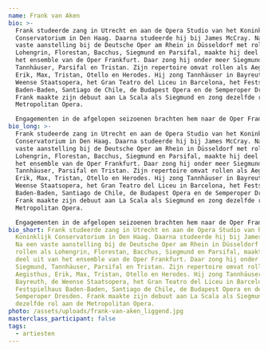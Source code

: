 ```yaml
---
name: Frank van Aken
bio: >-
  Frank studeerde zang in Utrecht en aan de Opera Studio van het Koninklijk
  Conservatorium in Den Haag. Daarna studeerde hij bij James McCray. Na een
  vaste aanstelling bij de Deutsche Oper am Rhein in Düsseldorf met rollen als
  Lohengrin, Florestan, Bacchus, Siegmund en Parsifal, maakte hij deel uit van
  het ensemble van de Oper Frankfurt. Daar zong hij onder meer Siegmund,
  Tannhäuser, Parsifal en Tristan. Zijn repertoire omvat rollen als Aegisthus,
  Erik, Max, Tristan, Otello en Herodes. Hij zong Tannhäuser in Bayreuth, de
  Weense Staatsopera, het Gran Teatro del Liceu in Barcelona, het Festspielhaus
  Baden-Baden, Santiago de Chile, de Budapest Opera en de Semperoper Dresden.
  Frank maakte zijn debuut aan La Scala als Siegmund en zong dezelfde rol aan de
  Metropolitan Opera.

  Engagementen in de afgelopen seizoenen brachten hem naar de Oper Frankfurt, De Nationale Opera Amsterdam, de Nationale Opera van Boedapest, de Berliner Staatsoper, de Griekse Nationale Opera in Athene, het Nationale Theater Mannheim, het Amsterdamse Concertgebouw en het Hessisches Staatstheater in Wiesbaden. In 19/20 trad hij op met het Orquesta Nacional de España in Madrid als Tristan en maakte zijn debuut bij de Atlanta Opera als Herodes in Salome. Onlangs vertolkte Frank de rol van Aegisth in Elektra met het Tokyo Symphony Orchestra in Japan.
bio_long: >-
  Frank studeerde zang in Utrecht en aan de Opera Studio van het Koninklijk
  Conservatorium in Den Haag. Daarna studeerde hij bij James McCray. Na een
  vaste aanstelling bij de Deutsche Oper am Rhein in Düsseldorf met rollen als
  Lohengrin, Florestan, Bacchus, Siegmund en Parsifal, maakte hij deel uit van
  het ensemble van de Oper Frankfurt. Daar zong hij onder meer Siegmund,
  Tannhäuser, Parsifal en Tristan. Zijn repertoire omvat rollen als Aegisthus,
  Erik, Max, Tristan, Otello en Herodes. Hij zong Tannhäuser in Bayreuth, de
  Weense Staatsopera, het Gran Teatro del Liceu in Barcelona, het Festspielhaus
  Baden-Baden, Santiago de Chile, de Budapest Opera en de Semperoper Dresden.
  Frank maakte zijn debuut aan La Scala als Siegmund en zong dezelfde rol aan de
  Metropolitan Opera.

  Engagementen in de afgelopen seizoenen brachten hem naar de Oper Frankfurt, De Nationale Opera Amsterdam, de Nationale Opera van Boedapest, de Berliner Staatsoper, de Griekse Nationale Opera in Athene, het Nationale Theater Mannheim, het Amsterdamse Concertgebouw en het Hessisches Staatstheater in Wiesbaden. In 19/20 trad hij op met het Orquesta Nacional de España in Madrid als Tristan en maakte zijn debuut bij de Atlanta Opera als Herodes in Salome. Onlangs vertolkte Frank de rol van Aegisth in Elektra met het Tokyo Symphony Orchestra in Japan.
bio_short: Frank studeerde zang in Utrecht en aan de Opera Studio van het
  Koninklijk Conservatorium in Den Haag. Daarna studeerde hij bij James McCray.
  Na een vaste aanstelling bij de Deutsche Oper am Rhein in Düsseldorf met
  rollen als Lohengrin, Florestan, Bacchus, Siegmund en Parsifal, maakte hij
  deel uit van het ensemble van de Oper Frankfurt. Daar zong hij onder meer
  Siegmund, Tannhäuser, Parsifal en Tristan. Zijn repertoire omvat rollen als
  Aegisthus, Erik, Max, Tristan, Otello en Herodes. Hij zong Tannhäuser in
  Bayreuth, de Weense Staatsopera, het Gran Teatro del Liceu in Barcelona, het
  Festspielhaus Baden-Baden, Santiago de Chile, de Budapest Opera en de
  Semperoper Dresden. Frank maakte zijn debuut aan La Scala als Siegmund en zong
  dezelfde rol aan de Metropolitan Opera.
photo: /assets/uploads/frank-van-aken_liggend.jpg
masterclass_participant: false
tags:
  - artiesten
---
```

